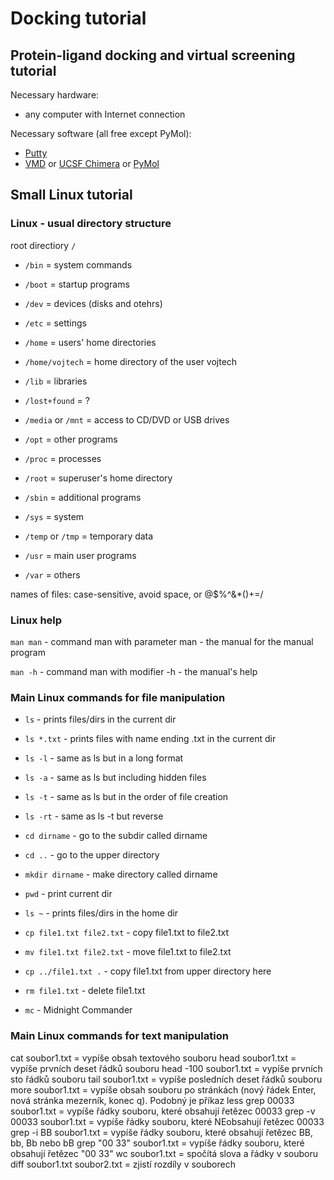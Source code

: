 # Docking tutorial
## Protein-ligand docking and virtual screening tutorial

Necessary hardware:
* any computer with Internet connection

Necessary software (all free except PyMol):
* [Putty](https://www.chiark.greenend.org.uk/~sgtatham/putty/latest.html)
* [VMD](http://www.ks.uiuc.edu/Research/vmd/) or [UCSF Chimera](https://www.cgl.ucsf.edu/chimera/) or [PyMol](https://www.pymol.org/)

## Small Linux tutorial

### Linux - usual directory structure

root directiory `/`

* `/bin` = system commands

* `/boot` = startup programs

* `/dev` = devices (disks and otehrs)

* `/etc` = settings

* `/home` = users' home directories

* `/home/vojtech` = home directory of the user vojtech

* `/lib` = libraries

* `/lost+found` = ?

* `/media` or `/mnt` = access to CD/DVD or USB drives

* `/opt` = other programs

* `/proc` = processes

* `/root` = superuser's home directory

* `/sbin` = additional programs

* `/sys` = system

* `/temp` or `/tmp` = temporary data

* `/usr` = main user programs

* `/var` = others

names of files: case-sensitive, avoid space, or @$%^&*()+=/

### Linux help

`man man` - command man with parameter man - the manual for the manual program

`man -h` - command man with modifier -h - the manual's help

### Main Linux commands for file manipulation

* `ls` - prints files/dirs in the current dir

* `ls *.txt` - prints files with name ending .txt in the current dir

* `ls -l` - same as ls but in a long format

* `ls -a` - same as ls but including hidden files

* `ls -t` - same as ls but in the order of file creation

* `ls -rt` - same as ls -t but reverse

* `cd dirname` - go to the subdir called dirname

* `cd ..` - go to the upper directory

* `mkdir dirname` - make directory called dirname

* `pwd` - print current dir

* `ls ~` - prints files/dirs in the home dir

* `cp file1.txt file2.txt` - copy file1.txt to file2.txt

* `mv file1.txt file2.txt` - move file1.txt to file2.txt

* `cp ../file1.txt .` - copy file1.txt from upper directory here

* `rm file1.txt` - delete file1.txt

* `mc` - Midnight Commander 

### Main Linux commands for text manipulation

cat soubor1.txt
 = vypíše obsah textového souboru
head soubor1.txt
 = vypíše prvních deset řádků souboru
head -100 soubor1.txt
 = vypíše prvních sto řádků souboru
tail soubor1.txt
 = vypíše posledních deset řádků souboru
more soubor1.txt
 = vypíše obsah souboru po stránkách
(nový řádek Enter, nová stránka mezerník, konec q).
Podobný je příkaz
 less
grep 00033 soubor1.txt
 = vypíše řádky souboru,
které obsahují řetězec 00033
grep -v 00033 soubor1.txt
 = vypíše řádky souboru,
které NEobsahují řetězec 00033
grep -i BB soubor1.txt
 = vypíše řádky souboru, které obsahují
řetězec BB, bb, Bb nebo bB
grep "00 33" soubor1.txt
 = vypíše řádky souboru,
které obsahují řetězec "00 33"
wc soubor1.txt
 = spočítá slova a řádky v souboru 
diff soubor1.txt soubor2.txt
 = zjistí rozdíly v souborech
